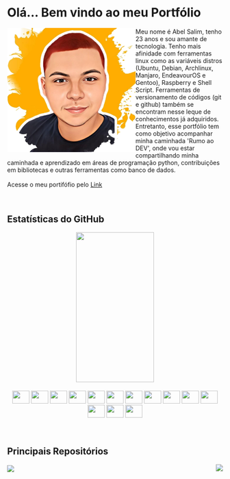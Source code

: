 # Olá... Bem vindo ao meu Portfólio
<div>
  <img align="left" height="290" width="300" src="docs/img/self.png" >
  <p>
    Meu nome é Abel Salim, tenho 23 anos e sou amante de tecnologia. Tenho mais
    afinidade com ferramentas linux como as variáveis distros (Ubuntu, Debian,
    Archlinux, Manjaro, EndeavourOS e Gentoo), Raspberry e Shell Script.
    Ferramentas de versionamento de códigos (git e github) também se encontram
    nesse leque de conhecimentos já adquiridos. Entretanto, esse portfólio tem
    como objetivo acompanhar minha caminhada 'Rumo ao DEV', onde vou estar
    compartilhando minha caminhada e aprendizado em áreas de programação python,
    contribuições em bibliotecas e outras ferramentas como banco de dados.
    <br>
    <br>
    Acesse o meu portifófio pelo <a href="https://abelsalim.github.io/portifolio_zenir/">Link</a>
  </p>
  <br>
</div>

## Estatísticas do GitHub

<div align="center">
  <img width="60%" height="350px" src="https://github-readme-stats.vercel.app/api?username=abelsalim&show_icons=true&theme=tokyonight&include_all_commits=true&count_private=true" /> 
</div>

<div align="center" style="display: inline_block"><br>
  <!-- Linguagens -->
  <img height="30" width="40" src="https://cdn.jsdelivr.net/gh/devicons/devicon/icons/python/python-original.svg" />
  <img height="30" width="40" src="https://cdn.jsdelivr.net/gh/devicons/devicon/icons/bash/bash-original.svg" />

  <!-- Sistema UNIX -->
  <img height="30" width="40" src="https://cdn.jsdelivr.net/gh/devicons/devicon/icons/ubuntu/ubuntu-plain.svg" />
  <img height="30" width="40" src="https://cdn.jsdelivr.net/gh/devicons/devicon/icons/debian/debian-original.svg" />
  <img height="30" width="40" src="https://cdn.jsdelivr.net/gh/devicons/devicon/icons/raspberrypi/raspberrypi-original.svg" />
  <img height="30" width="40" src="https://cdn.jsdelivr.net/gh/devicons/devicon/icons/gentoo/gentoo-plain.svg" />
  <img height="30" width="40" src="https://cdn.jsdelivr.net/gh/devicons/devicon/icons/linux/linux-original.svg" />

  <!-- Ferramentas de versionamento -->  
  <img height="30" width="40" src="https://cdn.jsdelivr.net/gh/devicons/devicon/icons/git/git-original.svg" />
  <img height="30" width="40" src="https://cdn.jsdelivr.net/gh/devicons/devicon/icons/github/github-original.svg" />

  <!-- Banco de dados -->
  <img height="30" width="40" src="https://cdn.jsdelivr.net/gh/devicons/devicon/icons/sqlite/sqlite-original.svg" />
  <img height="30" width="40" src="https://cdn.jsdelivr.net/gh/devicons/devicon/icons/postgresql/postgresql-original.svg" />

  <!-- Ferramentas -->
  <img height="30" width="40" src="https://cdn.jsdelivr.net/gh/devicons/devicon/icons/vim/vim-original.svg" />
  <img height="30" width="40" src="https://cdn.jsdelivr.net/gh/devicons/devicon/icons/vscode/vscode-original.svg" />
  <img height="30" width="40" src="https://cdn.jsdelivr.net/gh/devicons/devicon/icons/jupyter/jupyter-original.svg" />
</div>

<br>

<br>

## Principais Repositórios

<a href="https://github.com/abelsalim/sathub">
  <img align="center" src="https://github-readme-stats.vercel.app/api/pin/?username=abelsalim&repo=sathub&theme=tokyonight" />
</a>

<a href="https://github.com/abelsalim/sathub">
  <img align="right" src="https://github-readme-stats.vercel.app/api/pin/?username=abelsalim&repo=portifolio_zenir&theme=tokyonight" />
</a>
